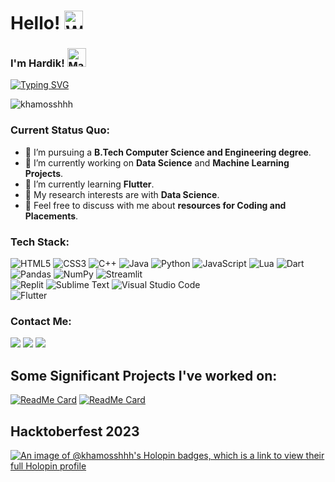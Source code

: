 <h1>Hello! <img src="https://raw.githubusercontent.com/Tarikul-Islam-Anik/Animated-Fluent-Emojis/master/Emojis/Hand%20gestures/Waving%20Hand.png" alt="Waving Hand" width="30" height="30" /></h1>

<h3>I'm Hardik! <img src="https://raw.githubusercontent.com/Tarikul-Islam-Anik/Animated-Fluent-Emojis/master/Emojis/People%20with%20professions/Man%20Technologist%20Light%20Skin%20Tone.png" alt="Man Technologist Light Skin Tone" width="30" height="30"/> </h3>

[![Typing SVG](https://readme-typing-svg.herokuapp.com?vCenter=true&width=500&lines=Enthusiastic+Developer;Passionate+about+Tech)](https://git.io/typing-svg)

<p align="left"> <img src="https://komarev.com/ghpvc/?username=khamosshhh&label=Profile%20views&color=0e75b6&style=flat" alt="khamosshhh" /></p>

### Current Status Quo:

- 💼 I’m pursuing a <strong>B.Tech Computer Science and Engineering degree</strong>.
- 🔭 I’m currently working on <strong>Data Science</strong> and <strong>Machine Learning Projects</strong>.
- 🌱 I’m currently learning <strong>Flutter</strong>.
- 🤔 My research interests are with <strong>Data Science</strong>.
- 💬 Feel free to discuss with me about <strong> resources for Coding and Placements</strong>.

### Tech Stack:
![HTML5](https://img.shields.io/badge/html5-%23E34F26.svg?style=for-the-badge&logo=html5&logoColor=white)
![CSS3](https://img.shields.io/badge/css3-%231572B6.svg?style=for-the-badge&logo=css3&logoColor=white)
![C++](https://img.shields.io/badge/c++-%2300599C.svg?style=for-the-badge&logo=c%2B%2B&logoColor=white)
![Java](https://img.shields.io/badge/java-%23ED8B00.svg?style=for-the-badge&logo=openjdk&logoColor=white)
![Python](https://img.shields.io/badge/python-3670A0?style=for-the-badge&logo=python&logoColor=ffdd54)
![JavaScript](https://img.shields.io/badge/javascript-%23323330.svg?style=for-the-badge&logo=javascript&logoColor=%23F7DF1E)
![Lua](https://img.shields.io/badge/lua-%232C2D72.svg?style=for-the-badge&logo=lua&logoColor=white)
![Dart](https://img.shields.io/badge/dart-%230175C2.svg?style=for-the-badge&logo=dart&logoColor=white)
<br>
![Pandas](https://img.shields.io/badge/pandas-%23150458.svg?style=for-the-badge&logo=pandas&logoColor=white)
![NumPy](https://img.shields.io/badge/numpy-%23013243.svg?style=for-the-badge&logo=numpy&logoColor=white)
![Streamlit](https://img.shields.io/badge/Streamlit-FF4B4B?style=for-the-badge&logo=Streamlit&logoColor=white)
<br>
![Replit](https://img.shields.io/badge/Replit-DD1200?style=for-the-badge&logo=Replit&logoColor=white)
![Sublime Text](https://img.shields.io/badge/sublime_text-%23575757.svg?style=for-the-badge&logo=sublime-text&logoColor=important)
![Visual Studio Code](https://img.shields.io/badge/Visual%20Studio%20Code-0078d7.svg?style=for-the-badge&logo=visual-studio-code&logoColor=white)
<br>
![Flutter](https://img.shields.io/badge/Flutter-%2302569B.svg?style=for-the-badge&logo=Flutter&logoColor=white)

### Contact Me: 
<a href="mailto: contact@hardiksinghal.in">
<img src="https://img.shields.io/badge/MAIL-7B83EB?&style=for-the-badge&logo=Microsoft-outlook&logoColor=white"></a> 
<a href="https://www.linkedin.com/in/hardik-singhal-hs07/">
<img src="https://img.shields.io/badge/LinkedIn-0077B5?style=for-the-badge&logo=linkedin&logoColor=white"></a>
<a href="https://hardiksinghal.in">
<img src="https://img.shields.io/badge/Website-FF0045?style=for-the-badge&logo=Microsoft-edge&logoColor=white"></a>

## Some Significant Projects I've worked on:
[![ReadMe Card](https://github-readme-stats.vercel.app/api/pin/?username=khamosshhh&theme=material-palenight&repo=GeekNavi)](https://github.com/khamosshhh/GeekNavi)
[![ReadMe Card](https://github-readme-stats.vercel.app/api/pin/?username=khamosshhh&theme=material-palenight&repo=HuddleHub)](https://github.com/khamosshhh/HuddleHub)

## Hacktoberfest 2023
[![An image of @khamosshhh's Holopin badges, which is a link to view their full Holopin profile](https://holopin.me/khamosshhh)](https://holopin.io/@khamosshhh)
